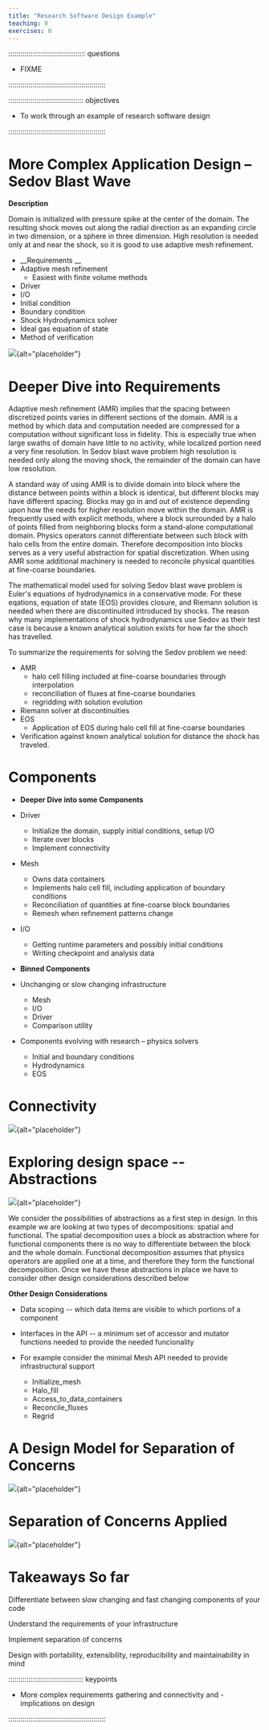 ```yaml
---
title: "Research Software Design Example"
teaching: 0
exercises: 0
---
```


:::::::::::::::::::::::::::::::::::::: questions 

- FIXME

::::::::::::::::::::::::::::::::::::::::::::::::

::::::::::::::::::::::::::::::::::::: objectives

- To work through an example of research software design

::::::::::::::::::::::::::::::::::::::::::::::::




# More Complex Application Design – Sedov Blast Wave

__Description__

Domain is initialized with pressure spike at the center of the domain.
The resulting shock moves out along the radial direction as an
expanding circle in two dimension, or a sphere in three
dimension. High resolution is needed only at and near the shock, so it
is good to use adaptive mesh refinement.

* __Requirements __
* Adaptive mesh refinement
  * Easiest with finite volume methods
* Driver
* I/O
* Initial condition
* Boundary condition
* Shock Hydrodynamics solver
* Ideal gas equation of state
* Method of verification

![](fig/sedov.png){alt="placeholder"}

# Deeper Dive into Requirements

Adaptive mesh refinement (AMR) implies that the spacing between discretized
points varies in different sections of the domain. AMR is a method by
which data and computation needed are compressed for a computation
without significant loss in fidelity. This is especially true when
large swaths of domain have little to no activity, while localized
portion need a very fine resolution. In Sedov blast wave problem high
resolution is needed only along the moving shock, the remainder of the
domain can have low resolution.

A standard way of using AMR is to divide domain into block where the
distance between points within a block is identical, but different
blocks may have different spacing. Blocks may go in and out of
existence depending upon how the needs for higher resolution move
within the domain. AMR is frequently used with explicit methods, where
a block surrounded by a halo of points filled from neighboring blocks
form a stand-alone computational domain. Physics operators cannot
differentiate between such block with halo cells from the entire
domain. Therefore decomposition into blocks serves as a very useful
abstraction for spatial discretization. When using AMR some additional
machinery is needed to reconcile physical quantities at fine-coarse
boundaries. 

The mathematical model used for solving Sedov blast wave problem is
Euler's equations of hydrodynamics in a conservative mode.  For these
eqations, equation of state (EOS) provides closure, and Riemann
solution is needed when there are discontinuited introduced by
shocks. The reason why many implementations of shock hydrodynamics use
Sedov as their test case is because a known analytical solution exists
for how far the shoch has travelled.

To summarize the requirements for solving the Sedov problem we need:
* AMR
  * halo cell filling included at fine-coarse boundaries through
  interpolation
  * reconciliation of fluxes at fine-coarse boundaries
  * regridding with solution evolution
* Riemann solver at discontinuities
* EOS
  * Application of EOS during halo cell fill at fine-coarse boundaries
* Verification against known analytical solution for distance the
shock has traveled.

# Components

* __Deeper Dive into some Components__
* Driver
  * Initialize the domain, supply initial conditions, setup I/O
  * Iterate over blocks
  * Implement connectivity
* Mesh
  * Owns data containers
  * Implements halo cell fill\, including application of boundary conditions
  * Reconciliation of quantities at fine\-coarse block boundaries
  * Remesh when refinement patterns change
* I/O
  * Getting runtime parameters and possibly initial conditions
  * Writing checkpoint and analysis data

* __Binned Components__
* Unchanging or slow changing infrastructure
  * Mesh
  * I/O
  * Driver
  * Comparison utility
* Components evolving with research – physics solvers
  * Initial and boundary conditions
  * Hydrodynamics
  * EOS


# Connectivity

![](fig/conn3.png){alt="placeholder"}

# Exploring design space -- Abstractions

![](fig/abstract.png){alt="placeholder"}


We consider the possibilities of abstractions as a first step in
design. In this example we are looking at two types of decompositions:
spatial and functional. The spatial decomposition uses a block as
abstraction where for functional components there is no way to
differentiate between the block and the whole domain. Functional
decomposition assumes that physics operators are applied one at a
time, and therefore they form the functional decomposition. Once we
have these abstractions in place we have to consider other design
considerations described below


__Other Design Considerations__

* Data scoping -- which data items are visible to which portions of a component

* Interfaces in the API -- a minimum set of accessor and mutator
  functions needed to provide the needed funcionality

* For example consider the minimal Mesh API needed to provide
  infrastructural support
  * Initialize\_mesh
  * Halo\_fill
  * Access\_to\_data\_containers
  * Reconcile\_fluxes
  * Regrid

# A Design Model for Separation of Concerns

![](fig/sepcon.png){alt="placeholder"}

# Separation of Concerns Applied

![](fig/sepconapplied.png){alt="placeholder"}

# Takeaways So far

Differentiate between slow changing and fast changing components of your code

Understand the requirements of your infrastructure

Implement separation of concerns

Design with portability\, extensibility\, reproducibility and maintainability in mind








::::::::::::::::::::::::::::::::::::: keypoints 

- More complex requirements gathering and connectivity and -implications on design

::::::::::::::::::::::::::::::::::::::::::::::::